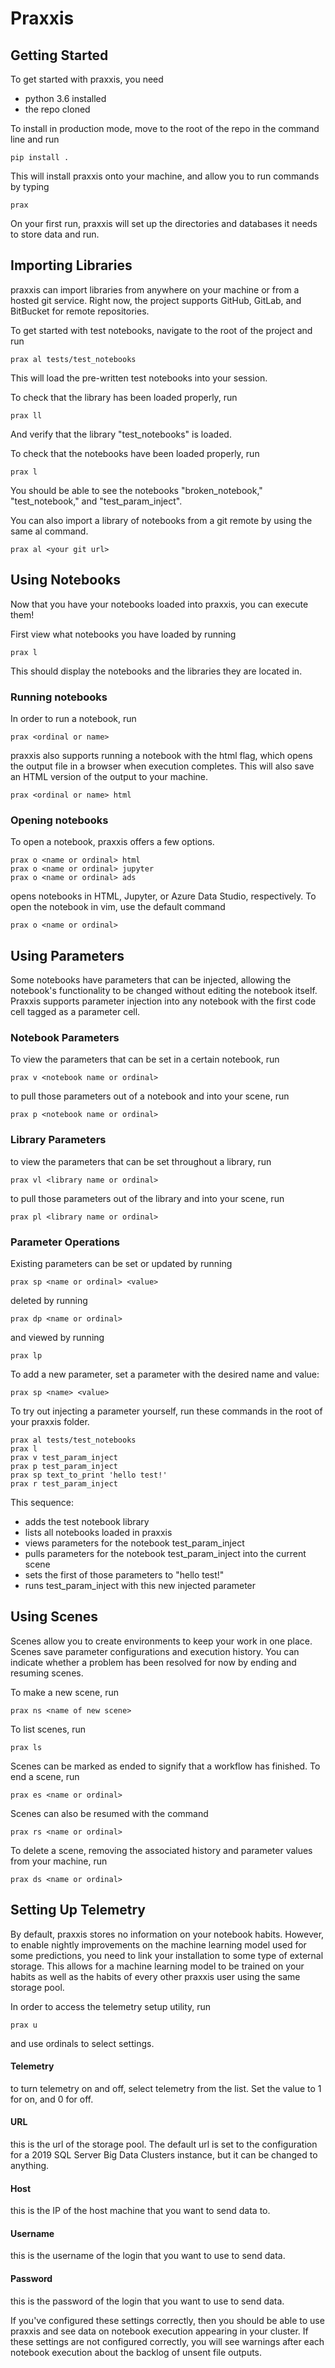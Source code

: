 # Praxxis
## Getting Started

To get started with praxxis, you need
 - python 3.6 installed
 - the repo cloned


To install in production mode, move to the root of the repo in the command line and run

```
pip install .
```

This will install praxxis onto your machine, and allow you to run commands by typing
```
prax
```

On your first run, praxxis will set up the directories and databases it needs to store data and run.

## Importing Libraries
praxxis can import libraries from anywhere on your machine or from a hosted git service. Right now, the project supports GitHub, GitLab, and BitBucket for remote repositories.

To get started with test notebooks, navigate to the root of the project and run
```
prax al tests/test_notebooks
```

This will load the pre-written test notebooks into your session.

To check that the library has been loaded properly, run
```
prax ll
```
And verify that the library "test_notebooks" is loaded.

To check that the notebooks have been loaded properly, run
```
prax l
```

You should be able to see the notebooks "broken_notebook," "test_notebook," and "test_param_inject".

You can also import a library of notebooks from a git remote by using the same al command.
```
prax al <your git url>
```

## Using Notebooks
Now that you have your notebooks loaded into praxxis, you can execute them!

First view what notebooks you have loaded by running
```
prax l
```
This should display the notebooks and the libraries they are located in.

### Running notebooks

In order to run a notebook, run
```
prax <ordinal or name>
```
praxxis also supports running a notebook with the html flag, which opens the output file in a browser when execution completes. This will also save an HTML version of the output to your machine.
```
prax <ordinal or name> html
```

### Opening notebooks

To open a notebook, praxxis offers a few options.
```
prax o <name or ordinal> html
prax o <name or ordinal> jupyter
prax o <name or ordinal> ads
```
opens notebooks in HTML, Jupyter, or Azure Data Studio, respectively.
To open the notebook in vim, use the default command
```
prax o <name or ordinal>
```
## Using Parameters
Some notebooks have parameters that can be injected, allowing the notebook's functionality to be changed without editing the notebook itself. Praxxis supports parameter injection into any notebook with the first code cell tagged as a parameter cell. 


### Notebook Parameters
To view the parameters that can be set in a certain notebook, run
```
prax v <notebook name or ordinal>
```
to pull those parameters out of a notebook and into your scene, run
```
prax p <notebook name or ordinal>
```

### Library Parameters
to view the parameters that can be set throughout a library, run
```
prax vl <library name or ordinal>
```
to pull those parameters out of the library and into your scene, run
```
prax pl <library name or ordinal>
```
### Parameter Operations
Existing parameters can be set or updated by running
```
prax sp <name or ordinal> <value>
```
deleted by running
```
prax dp <name or ordinal>
```
and viewed by running
```
prax lp
```
To add a new parameter, set a parameter with the desired name and value:
```
prax sp <name> <value>
```

To try out injecting a parameter yourself, run these commands in the root of your praxxis folder. 
```
prax al tests/test_notebooks
prax l
prax v test_param_inject
prax p test_param_inject
prax sp text_to_print 'hello test!'
prax r test_param_inject
```
This sequence:
- adds the test notebook library
- lists all notebooks loaded in praxxis
- views parameters for the notebook test_param_inject
- pulls parameters for the notebook test_param_inject into the current scene
- sets the first of those parameters to "hello test!"
- runs test_param_inject with this new injected parameter


## Using Scenes 
Scenes allow you to create environments to keep your work in one place. Scenes save parameter configurations and execution history. You can indicate whether a problem has been resolved for now by ending and resuming scenes.

To make a new scene, run 
```
prax ns <name of new scene>
```
To list scenes, run
```
prax ls 
```
Scenes can be marked as ended to signify that a workflow has finished. To end a scene, run 
```
prax es <name or ordinal>
```
Scenes can also be resumed with the command 
```
prax rs <name or ordinal>
```
To delete a scene, removing the associated history and parameter values from your machine, run
```
prax ds <name or ordinal>
```

## Setting Up Telemetry

By default, praxxis stores no information on your notebook habits. However, to enable nightly improvements on the machine learning model used for some predictions, you need to link your installation to some type of external storage. This allows for a machine learning model to be trained on your habits as well as the habits of every other praxxis user using the same storage pool.

In order to access the telemetry setup utility, run

```
prax u
```
and use ordinals to select settings.

#### Telemetry
to turn telemetry on and off, select telemetry from the list. Set the value to 1 for on, and 0 for off.
#### URL
this is the url of the storage pool. The default url is set to the configuration for a 2019 SQL Server Big Data Clusters instance, but it can be changed to anything.
#### Host
this is the IP of the host machine that you want to send data to.
#### Username
this is the username of the login that you want to use to send data.
#### Password
this is the password of the login that you want to use to send data.

If you've configured these settings correctly, then you should be able to use praxxis and see data on notebook execution appearing in your cluster. If these settings are not configured correctly, you will see warnings after each notebook execution about the backlog of unsent file outputs.
